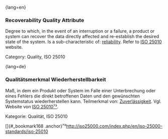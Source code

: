 {lang=en}
### Recoverability Quality Attribute
Degree to which, in the event of an interruption or a failure, a product or system can recover the data directly affected and re-establish the desired state of the system.
Is a sub-characteristic of: [reliability](#term-reliability-quality-attribute).
Refer to [ISO 25010](http://iso25000.com/index.php/en/iso-25000-standards/iso-25010) website.

Category: Quality, ISO 25010

{lang=de}
### Qualitätsmerkmal Wiederherstellbarkeit

Maß, in dem ein Produkt oder System im Falle einer Unterbrechung oder
eines Fehlers die direkt betroffenen Daten und den gewünschten
Systemstatus wiederherstellen kann. Teilmerkmal von:
[Zuverlässigkeit](#_bookmark169). Vgl. Website von [ISO
25010](http://iso25000.com/index.php/en/iso-25000-standards/iso-25010)[⁷³](#_bookmark168).

Kategorie: Qualität, ISO 25010

[]{#_bookmark168
.anchor}⁷³<http://iso25000.com/index.php/en/iso-25000-standards/iso-25010>

